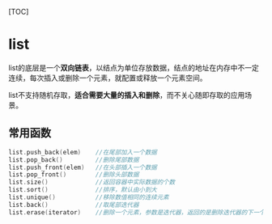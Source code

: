 [TOC]

# list

list的底层是一个**双向链表**，以结点为单位存放数据，结点的地址在内存中不一定连续，每次插入或删除一个元素，就配置或释放一个元素空间。

list不支持随机存取，**适合需要大量的插入和删除**，而不关心随即存取的应用场景。





## 常用函数

```cpp
list.push_back(elem)    //在尾部加入一个数据
list.pop_back()         //删除尾部数据
list.push_front(elem)   //在头部插入一个数据
list.pop_front()        //删除头部数据
list.size()             //返回容器中实际数据的个数
list.sort()             //排序，默认由小到大
list.unique()           //移除数值相同的连续元素
list.back()             //取尾部迭代器
list.erase(iterator)    //删除一个元素，参数是迭代器，返回的是删除迭代器的下一个位置
```

